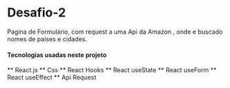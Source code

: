 # Desafio-2
Pagina de Formulário, com request a uma Api da Amazon , onde e buscado nomes de países e cidades.

#### Tecnologias usadas neste projeto

** React.js
** Css
** React Hooks
** React useState
** React useForm
** React useEffect
** Api Request

